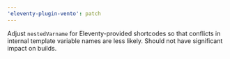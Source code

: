 ```yaml
---
'eleventy-plugin-vento': patch
---
```


Adjust `nestedVarname` for Eleventy-provided shortcodes so that conflicts in internal template variable names are less likely. Should not have significant impact on builds.
